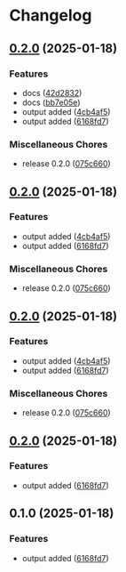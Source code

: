# Changelog

## [0.2.0](https://github.com/ak-mustafa/terraform-module-test/compare/v0.2.0...v0.2.0) (2025-01-18)


### Features

* docs ([42d2832](https://github.com/ak-mustafa/terraform-module-test/commit/42d283299d0b29c0180abdcd0f52b48d80420f68))
* docs ([bb7e05e](https://github.com/ak-mustafa/terraform-module-test/commit/bb7e05e866c0b42debf3791ec38a06f760540367))
* output added ([4cb4af5](https://github.com/ak-mustafa/terraform-module-test/commit/4cb4af5e969b7aa0a6f29362d372c000e4fa8eb6))
* output added ([6168fd7](https://github.com/ak-mustafa/terraform-module-test/commit/6168fd7afe20d5253e4a87d0656b77d911cf49e8))


### Miscellaneous Chores

* release 0.2.0 ([075c660](https://github.com/ak-mustafa/terraform-module-test/commit/075c6605e61c30fc705aca1f30fc2c7802e2a9a9))

## [0.2.0](https://github.com/ak-mustafa/terraform-module-test/compare/v0.2.0...v0.2.0) (2025-01-18)


### Features

* output added ([4cb4af5](https://github.com/ak-mustafa/terraform-module-test/commit/4cb4af5e969b7aa0a6f29362d372c000e4fa8eb6))
* output added ([6168fd7](https://github.com/ak-mustafa/terraform-module-test/commit/6168fd7afe20d5253e4a87d0656b77d911cf49e8))


### Miscellaneous Chores

* release 0.2.0 ([075c660](https://github.com/ak-mustafa/terraform-module-test/commit/075c6605e61c30fc705aca1f30fc2c7802e2a9a9))

## [0.2.0](https://github.com/ak-mustafa/terraform-module-test/compare/v0.2.0...v0.2.0) (2025-01-18)


### Features

* output added ([4cb4af5](https://github.com/ak-mustafa/terraform-module-test/commit/4cb4af5e969b7aa0a6f29362d372c000e4fa8eb6))
* output added ([6168fd7](https://github.com/ak-mustafa/terraform-module-test/commit/6168fd7afe20d5253e4a87d0656b77d911cf49e8))


### Miscellaneous Chores

* release 0.2.0 ([075c660](https://github.com/ak-mustafa/terraform-module-test/commit/075c6605e61c30fc705aca1f30fc2c7802e2a9a9))

## [0.2.0](https://github.com/ak-mustafa/terraform-module-test/compare/v0.1.0...v0.2.0) (2025-01-18)


### Features

* output added ([6168fd7](https://github.com/ak-mustafa/terraform-module-test/commit/6168fd7afe20d5253e4a87d0656b77d911cf49e8))

## 0.1.0 (2025-01-18)


### Features

* output added ([6168fd7](https://github.com/ak-mustafa/terraform-module-test/commit/6168fd7afe20d5253e4a87d0656b77d911cf49e8))
